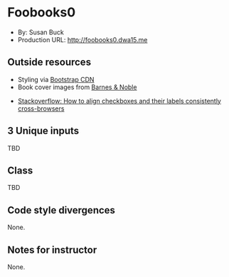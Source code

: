# Foobooks0
+ By: Susan Buck
+ Production URL: <http://foobooks0.dwa15.me>

## Outside resources
+ Styling via [Bootstrap CDN](https://www.bootstrapcdn.com)
+ Book cover images from [Barnes & Noble](https://www.barnesandnoble.com)
* [Stackoverflow: How to align checkboxes and their labels consistently cross-browsers](https://stackoverflow.com/questions/306252/how-to-align-checkboxes-and-their-labels-consistently-cross-browsers)

## 3 Unique inputs
TBD

## Class
TBD

## Code style divergences
None.

## Notes for instructor
None.

